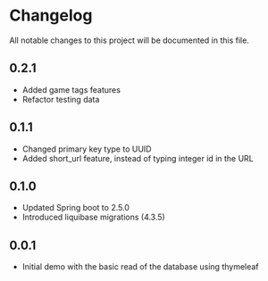# Changelog

All notable changes to this project will be documented in this file.

## 0.2.1
* Added game tags features
* Refactor testing data

## 0.1.1
* Changed primary key type to UUID
* Added short_url feature, instead of typing integer id in the URL

## 0.1.0
* Updated Spring boot to 2.5.0
* Introduced liquibase migrations (4.3.5)

## 0.0.1
* Initial demo with the basic read of the database using thymeleaf